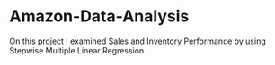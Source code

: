 # Amazon-Data-Analysis
On this project I examined Sales and Inventory Performance by using Stepwise Multiple Linear Regression
